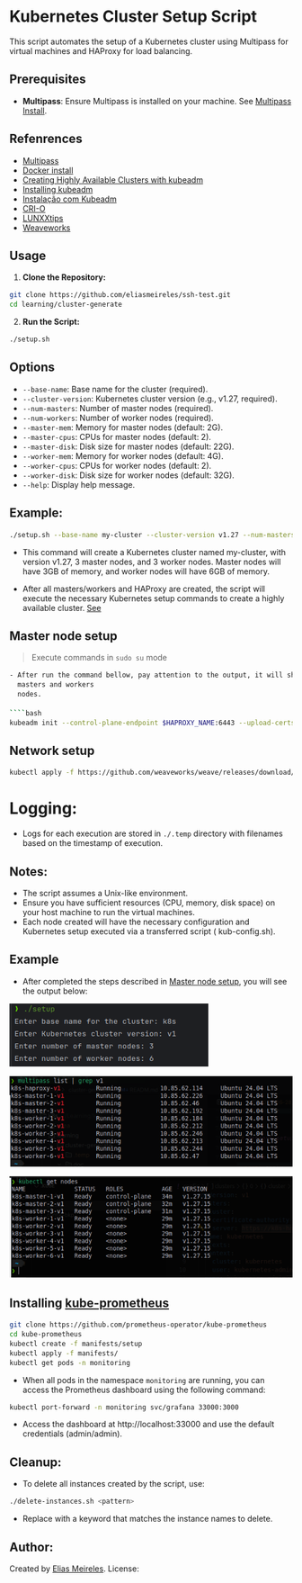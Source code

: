 # Kubernetes Cluster Setup Script

This script automates the setup of a Kubernetes cluster using Multipass for virtual machines and HAProxy for load
balancing.

## Prerequisites

- **Multipass**: Ensure Multipass is installed on your machine. See [Multipass Install](https://multipass.run/install).

## Refenrences

- [Multipass](https://multipass.run/)
- [Docker install](https://docs.docker.com/engine/install/ubuntu/#install-using-the-convenience-script)
- [Creating Highly Available Clusters with kubeadm](https://v1-27.docs.kubernetes.io/docs/setup/production-environment/tools/kubeadm/high-availability/)
- [Installing kubeadm](https://v1-27.docs.kubernetes.io/docs/setup/production-environment/tools/kubeadm/install-kubeadm/)
- [Instalação com Kubeadm](https://highfalutin-vulture-304.notion.site/Instala-o-com-Kubeadm-8ce4f709872342ff848a4df77e53618d)
- [CRI-O](https://kubernetes.io/docs/setup/production-environment/container-runtimes/#cri-o)
- [LUNXXtips](https://www.youtube.com/watch?v=-wbtj11Mqvk&list=PLf-O3X2-mxDnw1xBcTpy4pGkIj_CyvI7B&index=1)
- [Weaveworks](https://github.com/weaveworks/weave/blob/master/site/kubernetes/kube-addon.md#-installation)

## Usage

1. **Clone the Repository:**

````bash
git clone https://github.com/eliasmeireles/ssh-test.git
cd learning/cluster-generate
````

2. **Run the Script:**

````bash
./setup.sh
````

## Options

- `--base-name`: Base name for the cluster (required).
- `--cluster-version`: Kubernetes cluster version (e.g., v1.27, required).
- `--num-masters`: Number of master nodes (required).
- `--num-workers`: Number of worker nodes (required).
- `--master-mem`: Memory for master nodes (default: 2G).
- `--master-cpus`: CPUs for master nodes (default: 2).
- `--master-disk`: Disk size for master nodes (default: 22G).
- `--worker-mem`: Memory for worker nodes (default: 4G).
- `--worker-cpus`: CPUs for worker nodes (default: 2).
- `--worker-disk`: Disk size for worker nodes (default: 32G).
- `--help`: Display help message.

## Example:

````bash
./setup.sh --base-name my-cluster --cluster-version v1.27 --num-masters 3 --num-workers 3 --master-mem 3G --worker-mem 6G
````

- This command will create a Kubernetes cluster named my-cluster, with version v1.27, 3 master nodes, and 3 worker
  nodes. Master nodes will have 3GB of memory, and worker nodes will have 6GB of memory.

- After all masters/workers and HAProxy are created, the script will execute the necessary Kubernetes setup commands to
  create a highly available
  cluster. [See](https://v1-27.docs.kubernetes.io/docs/setup/production-environment/tools/kubeadm/create-cluster-kubeadm/#join-nodes)

## Master node setup

> Execute commands in `sudo su` mode

````bash
- After run the command bellow, pay attention to the output, it will show the command to be executed to join on the
  masters and workers
  nodes.

````bash
kubeadm init --control-plane-endpoint $HAPROXY_NAME:6443 --upload-certs
````

## Network setup

````bash
kubectl apply -f https://github.com/weaveworks/weave/releases/download/v2.8.1/weave-daemonset-k8s.yaml
````

# Logging:

- Logs for each execution are stored in `./.temp` directory with filenames based on the timestamp of execution.

## Notes:

- The script assumes a Unix-like environment.
- Ensure you have sufficient resources (CPU, memory, disk space) on your host machine to run the virtual machines.
- Each node created will have the necessary configuration and Kubernetes setup executed via a transferred script (
  kub-config.sh).

## Example

- After completed the steps described in [Master node setup](#master-node-setup), you will see the output below:

![Cluster setup run example](doc/setup-execution-example.png)

![Multipass filtering created instances](doc/multipass-filter.png)

![k8s nodes](doc/k8s-nodes-info.png)

## Installing [kube-prometheus](https://github.com/prometheus-operator/kube-prometheus)

```bash
git clone https://github.com/prometheus-operator/kube-prometheus
cd kube-prometheus
kubectl create -f manifests/setup
kubectl apply -f manifests/
kubectl get pods -n monitoring
``` 

- When all pods in the namespace `monitoring` are running, you can access the Prometheus dashboard using the following
  command:

```bash
kubectl port-forward -n monitoring svc/grafana 33000:3000
```

- Access the dashboard at http://localhost:33000 and use the default credentials (admin/admin).

## Cleanup:

- To delete all instances created by the script, use:

````bash
./delete-instances.sh <pattern>
````

- Replace <pattern> with a keyword that matches the instance names to delete.

## Author:

Created by [Elias Meireles](https://eliasmeireles.com/).
License:


